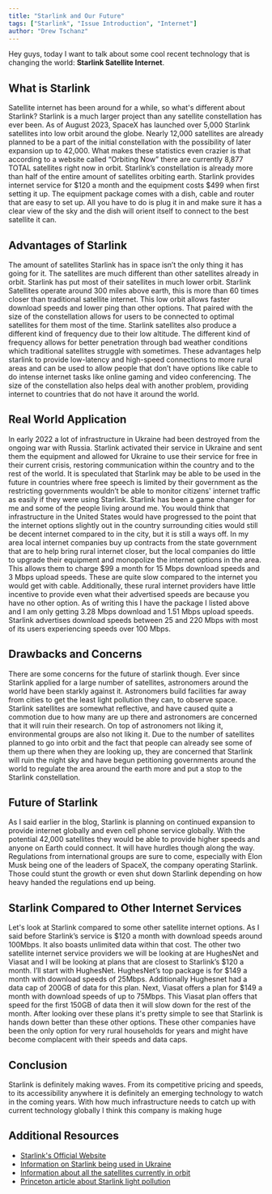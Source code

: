 ```yaml
---
title: "Starlink and Our Future"
tags: ["Starlink", "Issue Introduction", "Internet"]
author: "Drew Tschanz"
---
```


Hey guys, today I want to talk about some cool recent technology that is changing the world: **Starlink Satellite Internet**.

## What is Starlink
Satellite internet has been around for a while, so what's different about Starlink? Starlink is a much larger project than any satellite constellation has ever been. As of August 2023, SpaceX has launched over 5,000 Starlink satellites into low orbit around the globe. Nearly 12,000 satellites are already planned to be a part of the initial constellation with the possibility of later expansion up to 42,000. What makes these statistics even crazier is that according to a website called “Orbiting Now” there are currently 8,877 TOTAL satellites right now in orbit. Starlink’s constellation is already more than half of the entire amount of satellites orbiting earth. Starlink provides internet service for $120 a month and the equipment costs $499 when first setting it up. The equipment package comes with a dish, cable and router that are easy to set up. All you have to do is plug it in and make sure it has a clear view of the sky and the dish will orient itself to connect to the best satellite it can.

## Advantages of Starlink
The amount of satellites Starlink has in space isn’t the only thing it has going for it. The satellites are much different than other satellites already in orbit. Starlink has put most of their satellites in much lower orbit. Starlink Satellites operate around 300 miles above earth, this is more than 60 times closer than traditional satellite internet. This low orbit allows faster download speeds and lower ping than other options. That paired with the size of the constellation allows for users to be connected to optimal satellites for them most of the time. Starlink satellites also produce a different kind of frequency due to their low altitude. The different kind of frequency allows for better penetration through bad weather conditions which traditional satellites struggle with sometimes. These advantages help starlink to provide low-latency and high-speed connections to more rural areas and can be used to allow people that don’t have options like cable to do intense internet tasks like online gaming and video conferencing. The size of the constellation also helps deal with another problem, providing internet to countries that do not have it around the world.

## Real World Application
In early 2022 a lot of infrastructure in Ukraine had been destroyed from the ongoing war with Russia. Starlink activated their service in Ukraine and sent them the equipment and allowed for Ukraine to use their service for free in their current crisis, restoring communication within the country and to the rest of the world. It is speculated that Starlink may be able to be used in the future in countries where free speech is limited by their government as the restricting governments wouldn’t be able to monitor citizens' internet traffic as easily if they were using Starlink.
Starlink has been a game changer for me and some of the people living around me. You would think that infrastructure in the United States would have progressed to the point that the internet options slightly out in the country surrounding cities would still be decent internet compared to in the city, but it is still a ways off. In my area local internet companies buy up contracts from the state government that are to help bring rural internet closer, but the local companies do little to upgrade their equipment and monopolize the internet options in the area. This allows them to charge $99 a month for 15 Mbps download speeds and 3 Mbps upload speeds. These are quite slow compared to the internet you would get with cable. Additionally, these rural internet providers have little incentive to provide even what their advertised speeds are because you have no other option. As of writing this I have the package I listed above and I am only getting 3.28 Mbps download and 1.51 Mbps upload speeds. Starlink advertises download speeds between 25 and 220 Mbps with most of its users experiencing speeds over 100 Mbps.

## Drawbacks and Concerns
There are some concerns for the future of starlink though. Ever since Starlink applied for a large number of satellites, astronomers around the world have been starkly against it. Astronomers build facilities far away from cities to get the least light pollution they can, to observe space. Starlink satellites are somewhat reflective, and have caused quite a commotion due to how many are up there and astronomers are concerned that it will ruin their research. On top of astronomers not liking it, environmental groups are also not liking it. Due to the number of satellites planned to go into orbit and the fact that people can already see some of them up there when they are looking up, they are concerned that Starlink will ruin the night sky and have begun petitioning governments around the world to regulate the area around the earth more and put a stop to the Starlink constellation.

## Future of Starlink
As I said earlier in the blog, Starlink is planning on continued expansion to provide internet globally and even cell phone service globally. With the potential 42,000 satellites they would be able to provide higher speeds and anyone on Earth could connect. It will have hurdles though along the way. Regulations from international groups are sure to come, especially with Elon Musk being one of the leaders of SpaceX, the company operating Starlink. Those could stunt the growth or even shut down Starlink depending on how heavy handed the regulations end up being.

## Starlink Compared to Other Internet Services
Let's look at Starlink compared to some other satellite internet options. As I said before Starlink’s service is $120 a month with download speeds around 100Mbps. It also boasts unlimited data within that cost. The other two satellite internet service providers we will be looking at are HughesNet and Viasat and I will be looking at plans that are closest to Starlink’s $120 a month. I’ll start with HughesNet. HughesNet’s top package is for $149 a month with download speeds of 25Mbps. Additionally Hughesnet had a data cap of 200GB of data for this plan. Next, Viasat offers a plan for $149 a month with download speeds of up to 75Mbps. This Viasat plan offers that speed for the first 150GB of data then it will slow down for the rest of the month. After looking over these plans it's pretty simple to see that Starlink is hands down better than these other options. These other companies have been the only option for very rural households for years and might have become complacent with their speeds and data caps.

## Conclusion
Starlink is definitely making waves. From its competitive pricing and speeds, to its accessibility anywhere it is definitely an emerging technology to watch in the coming years. With how much infrastructure needs to catch up with current technology globally I think this company is making huge

## Additional Resources

- [Starlink's Official Website](https://www.starlink.com/)
- [Information on Starlink being used in Ukraine](https://en.wikipedia.org/wiki/Starlink_in_the_Russo-Ukrainian_War)
- [Information about all the satellites currently in orbit](https://orbit.ing-now.com/)
- [Princeton article about Starlink light pollution](https://www.astro.princeton.edu/~gbakos/satellites/)